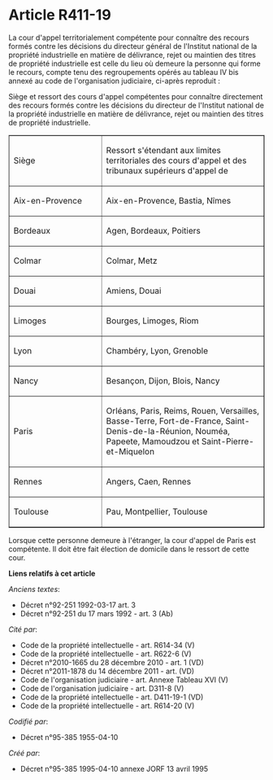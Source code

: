 # Article R411-19

La cour d'appel territorialement compétente pour connaître des recours formés contre les décisions du directeur général de
l'Institut national de la propriété industrielle en matière de délivrance, rejet ou maintien des titres de propriété
industrielle est celle du lieu où demeure la personne qui forme le recours, compte tenu des regroupements opérés au tableau
IV bis annexé au code de l'organisation judiciaire, ci-après reproduit :

Siège et ressort des cours d'appel compétentes pour connaître directement des recours formés contre les décisions du
directeur de l'Institut national de la propriété industrielle en matière de délivrance, rejet ou maintien des titres de
propriété industrielle.

<table align="center" border="1" width="605" cellspacing="0" cellpadding="0">
  <tbody>
    <tr>
      <td width="208">

Siège

</td>
      <td width="397">

Ressort s'étendant aux limites territoriales des cours d'appel et des tribunaux supérieurs d'appel de

</td>
    </tr>
    <tr>
      <td width="208">

Aix-en-Provence

</td>
      <td width="397">

Aix-en-Provence, Bastia, Nîmes

</td>
    </tr>
    <tr>
      <td width="208">

Bordeaux

</td>
      <td width="397">

Agen, Bordeaux, Poitiers

</td>
    </tr>
    <tr>
      <td width="208">

Colmar

</td>
      <td width="397">

Colmar, Metz

</td>
    </tr>
    <tr>
      <td width="208">

Douai

</td>
      <td width="397">

Amiens, Douai

</td>
    </tr>
    <tr>
      <td width="208">

Limoges

</td>
      <td width="397">

Bourges, Limoges, Riom

</td>
    </tr>
    <tr>
      <td width="208">

Lyon

</td>
      <td width="397">

Chambéry, Lyon, Grenoble

</td>
    </tr>
    <tr>
      <td width="208">

Nancy

</td>
      <td width="397">

Besançon, Dijon, Blois, Nancy

</td>
    </tr>
    <tr>
      <td width="208">

Paris

</td>
      <td width="397">

Orléans, Paris, Reims, Rouen, Versailles, Basse-Terre, Fort-de-France, Saint-Denis-de-la-Réunion, Nouméa, Papeete, Mamoudzou
et Saint-Pierre-et-Miquelon

</td>
    </tr>
    <tr>
      <td width="208">

Rennes

</td>
      <td width="397">

Angers, Caen, Rennes

</td>
    </tr>
    <tr>
      <td width="208">

Toulouse

</td>
      <td width="397">

Pau, Montpellier, Toulouse

</td>
    </tr>
  </tbody>
</table>

Lorsque cette personne demeure à l'étranger, la cour d'appel de Paris est compétente. Il doit être fait élection de domicile
dans le ressort de cette cour.

**Liens relatifs à cet article**

_Anciens textes_:

  - Décret n°92-251 1992-03-17 art. 3
  - Décret n°92-251 du 17 mars 1992 - art. 3 (Ab)

_Cité par_:

  - Code de la propriété intellectuelle - art. R614-34 (V)
  - Code de la propriété intellectuelle - art. R622-6 (V)
  - Décret n°2010-1665 du 28 décembre 2010 - art. 1 (VD)
  - Décret n°2011-1878 du 14 décembre 2011 - art. (VD)
  - Code de l'organisation judiciaire - art. Annexe Tableau XVI (V)
  - Code de l'organisation judiciaire - art. D311-8 (V)
  - Code de la propriété intellectuelle - art. D411-19-1 (VD)
  - Code de la propriété intellectuelle - art. R614-20 (V)

_Codifié par_:

  - Décret n°95-385 1955-04-10

_Créé par_:

  - Décret n°95-385 1995-04-10 annexe JORF 13 avril 1995
